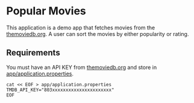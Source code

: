 
[the-movie-db]: https://www.themoviedb.org

# Popular Movies

This application is a demo app that fetches movies from the [themoviedb.org][the-movie-db]. A user can sort the movies by either popularity or rating.

## Requirements

You must have an API KEY from [themoviedb.org][the-movie-db] and store in [app/application.properties](./app/application.properties).

```shell
cat << EOF > app/application.properties
TMDB_API_KEY="803xxxxxxxxxxxxxxxxxxxxxx"
EOF
```
